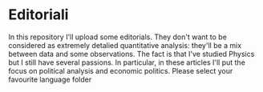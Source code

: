 # Editoriali
In this repository I'll upload some editorials. They don't want to be considered as extremely detalied quantitative analysis: they'll be a mix between data and some observations. The fact is that I've studied Physics but I still have several passions. In particular, in these articles I'll put the focus on political analysis and economic politics.
Please select your favourite language folder
